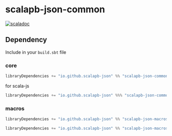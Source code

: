 # scalapb-json-common
[![scaladoc](https://javadoc.io/badge2/io.github.scalapb-json/scalapb-json-common_3/javadoc.svg)](https://javadoc.io/doc/io.github.scalapb-json/scalapb-json-common_3/latest/api/scalapb_json.html)

## Dependency

Include in your `build.sbt` file

### core

```scala
libraryDependencies += "io.github.scalapb-json" %% "scalapb-json-common" % "0.8.5"
```

for scala-js

```scala
libraryDependencies += "io.github.scalapb-json" %%% "scalapb-json-common" % "0.8.5"
```

### macros

```scala
libraryDependencies += "io.github.scalapb-json" %% "scalapb-json-macros" % "0.8.5"
```

```scala
libraryDependencies += "io.github.scalapb-json" %% "scalapb-json-macros-java" % "0.8.5"
```
